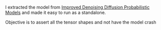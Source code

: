I extracted the model from [Improved Denoising Diffusion Probabilistic Models](https://github.com/openai/improved-diffusion) and made it easy to run as a standalone.

Objective is to assert all the tensor shapes and not have the model crash
